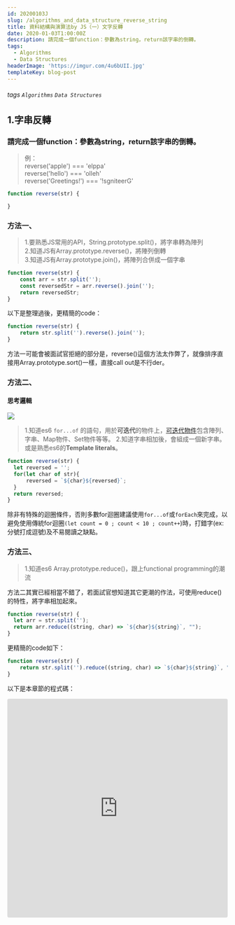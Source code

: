 ```yaml
---
id: 20200103J
slug: /algorithms_and_data_structure_reverse_string
title: 資料結構與演算法by JS（一）文字反轉
date: 2020-01-03T1:00:00Z
description: 請完成一個function：參數為string，return該字串的倒轉。
tags:
  - Algorithms
  - Data Structures
headerImage: 'https://imgur.com/4u6bUII.jpg'
templateKey: blog-post
---
```

###### tags `Algorithms` `Data Structures`

## 1.字串反轉

### 請完成一個function：參數為string，return該字串的倒轉。
> 例：<br>
> reverse('apple') === 'elppa'<br>
> reverse('hello') === 'olleh'<br>
> reverse('Greetings!') === '!sgniteerG'

```javascript
function reverse(str) {

}
```
### 方法一、
> 1.要熟悉JS常用的API，String.prototype.split()，將字串轉為陣列<br>
> 2.知道JS有Array.prototype.reverse()，將陣列倒轉<br>
> 3.知道JS有Array.prototype.join()，將陣列合併成一個字串<br>
```javascript
function reverse(str) {
    const arr = str.split('');
    const reversedStr = arr.reverse().join('');
    return reversedStr;
}
```
以下是整理過後，更精簡的code：
```javascript
function reverse(str) {
    return str.split('').reverse().join('');
}
```
方法一可能會被面試官拒絕的部分是，reverse()這個方法太作弊了，就像排序直接用Array.prototype.sort()一樣，直接call out是不行der。

### 方法二、

#### 思考邏輯
![](https://i.imgur.com/PLrqfZD.png)


> 1.知道es6 `for...of` 的語句，用於**可迭代**的物件上，[可迭代物件](https://jiepeng.me/2018/04/19/iterable-and-iterator-in-javascript)包含陣列、字串、Map物件、Set物件等等。
> 2.知道字串相加後，會組成一個新字串。或是熟悉es6的**Template literals**。

```javascript
function reverse(str) {
  let reversed = '';
  for(let char of str){
      reversed = `${char}${reversed}`;
  }
  return reversed;
}
```
除非有特殊的迴圈條件，否則多數for迴圈建議使用`for...of`或`forEach`來完成，以避免使用傳統for迴圈`(let count = 0 ; count < 10 ; count++`)時，打錯字(ex:分號打成逗號)及不易閱讀之缺點。

### 方法三、
> 1.知道es6 Array.prototype.reduce()，跟上functional programming的潮流

方法二其實已經相當不錯了，若面試官想知道其它更潮的作法，可使用reduce()的特性，將字串相加起來。

```javascript
function reverse(str) {
  let arr = str.split('');
  return arr.reduce((string, char) => `${char}${string}`, "");
}
```
更精簡的code如下：
```javascript
function reverse(str) {
    return str.split('').reduce((string, char) => `${char}${string}`, "");
}
```

以下是本章節的程式碼：

<iframe
    src="https://codesandbox.io/embed/beautiful-ardinghelli-riss5?fontsize=14&hidenavigation=1&module=%2Fsrc%2Fexercise%2Freversestring%2Findex.js&previewwindow=tests&theme=dark"
    style="width:100%; height:500px; border:0; border-radius: 4px; overflow:hidden;"
    title="beautiful-ardinghelli-riss5"
    allow="geolocation; microphone; camera; midi; vr; accelerometer; gyroscope; payment; ambient-light-sensor; encrypted-media; usb"
    sandbox="allow-modals allow-forms allow-popups allow-scripts allow-same-origin"
></iframe>